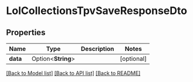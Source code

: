 # LolCollectionsTpvSaveResponseDto

## Properties

Name | Type | Description | Notes
------------ | ------------- | ------------- | -------------
**data** | Option<**String**> |  | [optional]

[[Back to Model list]](../README.md#documentation-for-models) [[Back to API list]](../README.md#documentation-for-api-endpoints) [[Back to README]](../README.md)


